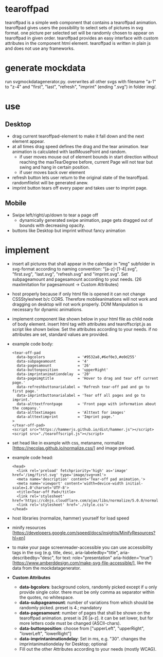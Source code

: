 # tearoffpad
tearoffpad is a simple web component that contains a tearoffpad animation. tearoffpad gives users the possibility to select sets of pictures in svg format. one picture per selected set will be randomly chosen to appear on tearoffpad in given order. tearoffpad provides an easy interface with custom attributes in the component html element. tearoffpad is written in plain js and does not use any frameworks.

# generate mockdata
run svgmockdatagenerator.py. overwrites all other svgs with filename "a-1" to "z-4" and "first", "last", "refresh", "imprint" (ending ".svg") in folder img/.

# use
## Desktop
* drag current tearoffpad-element to make it fall down and the next element appear.
* at all times drag speed defines the drag and the tear animation. tear animation is calculated with lastMousePoint and random.
  * if user moves mouse out of element bounds in start direction without reaching the maxTearDegree before, current Page will not tear but swing and hang in certain position.
  * if user moves back over element
* refresh button lets user return to the original state of the tearoffpad. randomfilelist will be generated anew.
* imprint button tears off every paper and takes user to imprint page.
## Mobile
* Swipe left/right/up/down to tear a page off
  * dynamically generated swipe animation, page gets dragged out of bounds with decreasing opacity.
* buttons like Desktop but imprint without fancy animation

# implement
* insert all pictures that shall appear in the calendar in "img" subfolder in svg-format according to naming convention: "[a-z]-[1-4].svg", "first.svg", "last.svg", "refresh.svg" and "imprint.svg". Set subpageamount and pagesamount according to yout needs. (26 maxlimitation for pagesamount -> Custom Attributes)
* host properly because if only html file is opened it can not change CSSStylesheet b/c CORS. Therefore mobileanimations will not work and dragging on desktop will not work properly. DOM Manipulation is necessary for dynamic animations.
* implement component like shown below in your html file as child node of body element. insert html tag with attributes and tearoffscript.js as script like shown below. Set the attributes according to your needs. if no attributes are set, standard values are provided.
* example code body:
    
      <tear-off-pad 
        data-bgcolors               = '#9532a8,#6ef0e3,#e0d255'
        data-subpageamount          = '4'
        data-pagesamount            = '26'
        data-buttonposition         = 'upperRight'
        data-imprintanimationdelay  = '20'
        data-pageimgtitle           = 'Hover to drag and tear off current page.'
        data-refreshbuttonarialabel = 'Refresh tear-off pad and go to first page.'
        data-imprintbuttonarialabel = 'Tear off all pages and go to imprint.'
        data-alttextfrontpage       = 'Front page with information about the company.'
        data-alttextimages          = 'Alttext for images'
        data-alttextimprint         = 'Imprint page.'
      >
      </tear-off-pad>
      <script src="https://hammerjs.github.io/dist/hammer.js"></script>
      <script src="./tearoffscript.js"></script>

* set head like in example with css, metaname, normalize [https://necolas.github.io/normalize.css/] and image preload.
* example code head:

      <head>
        <link rel='preload' fetchpriority='high' as='image' href='/img/first.svg' type='image/svg+xml'>
        <meta name='description' content='Tear-off pad animation.'>
        <meta name='viewport' content='width=device-width initial-scale=1.0'charset='UTF-8'>
        <title>Tear-off Pad</title>
        <link rel='stylesheet' href='https://cdnjs.cloudflare.com/ajax/libs/normalize/5.0.0/normalize.min.css'/>
        <link rel='stylesheet' href='./style.css'>
      </head>

* host libraries (normalize, hammer) yourself for load speed
* minify resources [https://developers.google.com/speed/docs/insights/MinifyResources?hl=en]
* to make your page screenreader-accessible you can use accessibility tags in the svg (e.g. title, desc, aria-labeledby="title", aria-describedby="desc", for text: role="presentation" aria-hidden="true") [https://www.amberddesign.com/make-svg-file-accessible/], like the data from the mockdatagenerator.

* **Custom Attributes**
  * **data-bgcolors**: background colors, randomly picked except if u only provide single color. there must be only comma as separator within the quotes, no whitespace.
  * **data-subpageamount**: number of variations from which should be randomly picked. preset is 4.; mandatory
  * **data-pagesamount**: number of pages that shall be shown on the tearoffpad animation. preset is 26 [a-z]. it can be set lower, but for more letters code must be changed (ASCII-chars).
  * **data-buttonposition**: choose from ["upperLeft", "upperRight", "lowerLeft", "lowerRight"]
  * **data-imprintanimationdelay**: Set in ms, e.g. "30". changes the imprintanimationdelay for Desktop; optional
  * Fill out the other Attributes according to your needs (mostly WCAG).